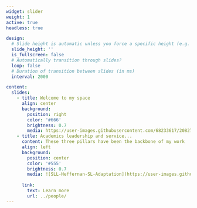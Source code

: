 ```yaml
---
widget: slider
weight: 1
active: true
headless: true

design:
  # Slide height is automatic unless you force a specific height (e.g. '400px')
  slide_height: ''
  is_fullscreen: false
  # Automatically transition through slides?
  loop: false
  # Duration of transition between slides (in ms)
  interval: 2000

content:
  slides:
    - title: Welcome to my space
      align: center
      background:
        position: right
        color: '#666'
        brightness: 0.7
        media: https://user-images.githubusercontent.com/68233617/208272639-6f9e3c6d-69a5-4212-b6be-f5ab4e71c1d3.mp4
    - title: Academics leadership and service...
      content: These three pillars have been the backbone of my work 
      align: left
      background:
        position: center
        color: '#555'
        brightness: 0.7
        media: ![SLL-Heffernan-SL-Adaptation](https://user-images.githubusercontent.com/68233617/208275508-c2fe10fd-7429-40c8-b2b2-cab5da4a7b94.png)
      
      link:
        text: Learn more
        url: ../people/
---
```

